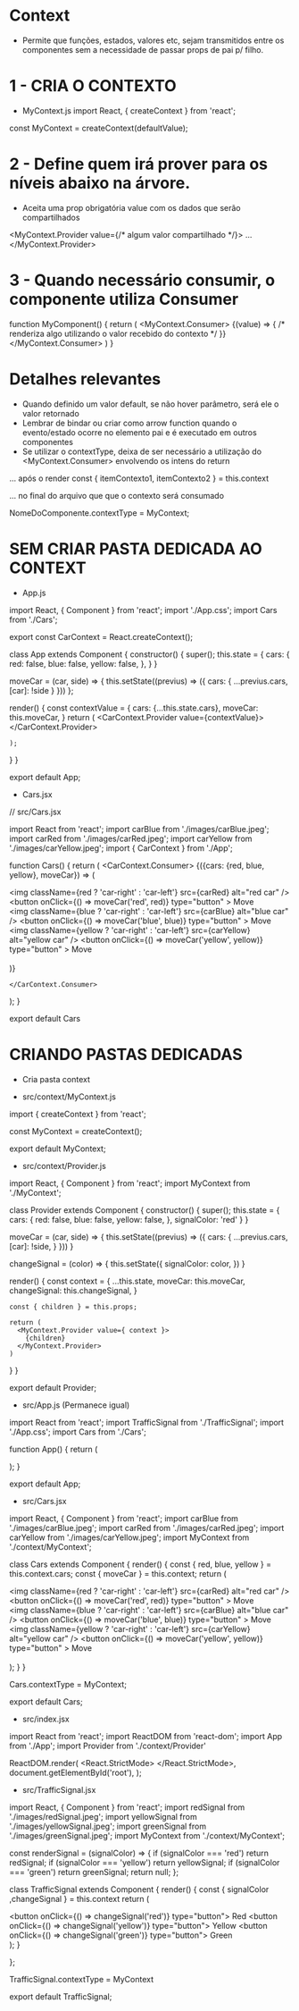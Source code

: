 # Context
- Permite que funções, estados, valores etc, sejam transmitidos entre os componentes sem a necessidade de passar props de pai p/ filho.

# 1 - CRIA O CONTEXTO
- MyContext.js
import React, { createContext } from 'react';

const MyContext = createContext(defaultValue);

# 2 - Define quem irá prover para os níveis abaixo na árvore.
- Aceita uma prop obrigatória value com os dados que serão compartilhados

<MyContext.Provider value={/* algum valor compartilhado */}>
  <MyComponent>
    <MyOtherComponent>
      ...
    </MyOtherComponent>
  <MyComponent>
</MyContext.Provider>

# 3 - Quando necessário consumir, o componente utiliza Consumer
function MyComponent() {
  return (
    <MyContext.Consumer>
      {(value) => {
        /* renderiza algo utilizando o valor recebido do contexto */
      }}
    </MyContext.Consumer>
  )
}

# Detalhes relevantes
- Quando definido um valor default, se não hover parâmetro, será ele o valor retornado
- Lembrar de bindar ou criar como arrow function quando o evento/estado ocorre no elemento pai e é executado em outros componentes
- Se utilizar o contextType, deixa de ser necessário a utilização do <MyContext.Consumer> envolvendo os intens do return

... após o render
const { itemContexto1, itemContexto2 } = this.context

... no final do arquivo que que o contexto será consumado

NomeDoComponente.contextType = MyContext;
<!-- Agora, todo esse componente terá acesso-->
<!-- SE HOUVER MAIS DE UM CONTEXTO, ESSE MÉTODO NÃO É POSSÍVEL -->



<!-- EXEMPLOS -->
# SEM CRIAR PASTA DEDICADA AO CONTEXT
- App.js

import React, { Component } from 'react';
import './App.css';
import Cars from './Cars';

export const CarContext = React.createContext();

class App extends Component {
  constructor() {
    super();
    this.state = {
      cars: {
        red: false,
        blue: false,
        yellow: false,
      },
    }
  }

  moveCar = (car, side) => {
    this.setState((previus) => ({
      cars: {
        ...previus.cars,
        [car]: !side
      }
    }))
  };
  
  render() {
    const contextValue = {
      cars: {...this.state.cars},
      moveCar: this.moveCar,
    }
    return (
      <CarContext.Provider value={contextValue}>
        <Cars />
      </CarContext.Provider>
      
    );
  }
}

export default App;

- Cars.jsx

// src/Cars.jsx

import React from 'react';
import carBlue from './images/carBlue.jpeg';
import carRed from './images/carRed.jpeg';
import carYellow from './images/carYellow.jpeg';
import { CarContext } from './App';

function Cars() {
  return (
    <CarContext.Consumer>
      {({cars: {red, blue, yellow}, moveCar}) => (
        <div>
          <div>
            <img
              className={red ? 'car-right' : 'car-left'}
              src={carRed}
              alt="red car"
            />
            <button
              onClick={() => moveCar('red', red)}
              type="button"
            >
              Move
            </button>
          </div>
          <div>
            <img
              className={blue ? 'car-right' : 'car-left'}
              src={carBlue}
              alt="blue car"
            />
            <button
              onClick={() => moveCar('blue', blue)}
              type="button"
            >
              Move
            </button>
          </div>
          <div>
            <img
              className={yellow ? 'car-right' : 'car-left'}
              src={carYellow}
              alt="yellow car"
            />
            <button
              onClick={() => moveCar('yellow', yellow)}
              type="button"
            >
              Move
            </button>
          </div>
        </div>        
      )}
      
    </CarContext.Consumer>
  );
}

export default Cars

# CRIANDO PASTAS DEDICADAS
- Cria pasta context

- src/context/MyContext.js

import { createContext } from 'react';

const MyContext = createContext();

export default MyContext;


- src/context/Provider.js

import React, { Component } from 'react';
import MyContext from './MyContext';

class Provider extends Component {
  constructor() {
    super();
    this.state = {
      cars: {
        red: false,
        blue: false,
        yellow: false,
      },
      signalColor: 'red'
    }
  }
  
  moveCar = (car, side) => {
    this.setState((previus) => ({
      cars: {
        ...previus.cars,
        [car]: !side,
      }
    }))
  }

  changeSignal = (color) => {
    this.setState({
      signalColor: color,
    })
  }

  render() {
    const context = {
      ...this.state,
      moveCar: this.moveCar,
      changeSignal: this.changeSignal,
    }

    const { children } = this.props;

    return (
      <MyContext.Provider value={ context }>
        {children}
      </MyContext.Provider>
    )
  }
}

export default Provider;

- src/App.js (Permanece igual)

import React from 'react';
import TrafficSignal from './TrafficSignal';
import './App.css';
import Cars from './Cars';

function App() {
  return (
    <div className="container">
      <Cars />
      <TrafficSignal />
    </div>
  );
}

export default App;

- src/Cars.jsx

import React, { Component } from 'react';
import carBlue from './images/carBlue.jpeg';
import carRed from './images/carRed.jpeg';
import carYellow from './images/carYellow.jpeg';
import MyContext from './context/MyContext';

class Cars extends Component {
  render() {
    const { red, blue, yellow } = this.context.cars;
     const { moveCar } = this.context;
    return (
      <div>
        <div>
          <img
            className={red ? 'car-right' : 'car-left'}
            src={carRed}
            alt="red car"
          />
          <button
            onClick={() => moveCar('red', red)}
            type="button"
          >
            Move
          </button>
        </div>
        <div>
          <img
            className={blue ? 'car-right' : 'car-left'}
            src={carBlue}
            alt="blue car"
          />
          <button
            onClick={() => moveCar('blue', blue)}
            type="button"
          >
            Move
          </button>
        </div>
        <div>
          <img
            className={yellow ? 'car-right' : 'car-left'}
            src={carYellow}
            alt="yellow car"
          />
          <button
            onClick={() => moveCar('yellow', yellow)}
            type="button"
          >
            Move
          </button>
        </div>
      </div>    
    );
  }
}

Cars.contextType = MyContext;

export default Cars;

- src/index.jsx

import React from 'react';
import ReactDOM from 'react-dom';
import App from './App';
import Provider  from './context/Provider'

ReactDOM.render(
  <React.StrictMode>
    <Provider>
      <App />
    </Provider>
  </React.StrictMode>,
  document.getElementById('root'),
);

- src/TrafficSignal.jsx

import React, { Component } from 'react';
import redSignal from './images/redSignal.jpeg';
import yellowSignal from './images/yellowSignal.jpeg';
import greenSignal from './images/greenSignal.jpeg';
import MyContext from './context/MyContext';

const renderSignal = (signalColor) => {
  if (signalColor === 'red') return redSignal;
  if (signalColor === 'yellow') return yellowSignal;
  if (signalColor === 'green') return greenSignal;
  return null;
};

class TrafficSignal extends Component {
  render() {
    const { signalColor ,changeSignal } = this.context
    return (
      <div>
        <div className="button-container">
          <button onClick={() => changeSignal('red')} type="button">
            Red
          </button>
          <button onClick={() => changeSignal('yellow')} type="button">
            Yellow
          </button>
          <button onClick={() => changeSignal('green')} type="button">
            Green
          </button>
        </div>
        <img className="signal" src={renderSignal(signalColor)} alt="" />
      </div>
    );
  }
  
};

TrafficSignal.contextType = MyContext

export default TrafficSignal;
